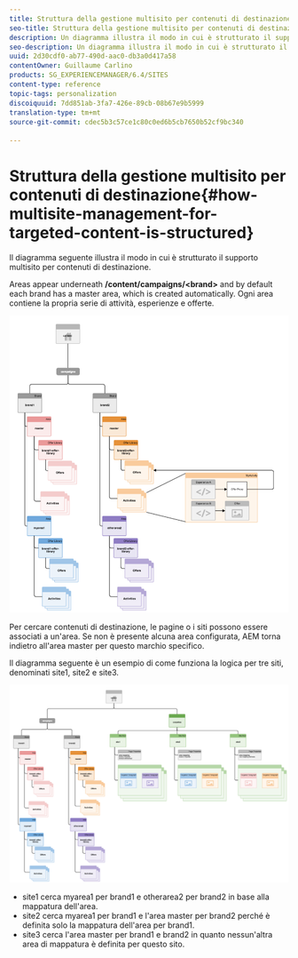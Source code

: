 ```yaml
---
title: Struttura della gestione multisito per contenuti di destinazione
seo-title: Struttura della gestione multisito per contenuti di destinazione
description: Un diagramma illustra il modo in cui è strutturato il supporto multisito per contenuti di destinazione
seo-description: Un diagramma illustra il modo in cui è strutturato il supporto multisito per contenuti di destinazione
uuid: 2d30cdf0-ab77-490d-aac0-db3a0d417a58
contentOwner: Guillaume Carlino
products: SG_EXPERIENCEMANAGER/6.4/SITES
content-type: reference
topic-tags: personalization
discoiquuid: 7dd851ab-3fa7-426e-89cb-08b67e9b5999
translation-type: tm+mt
source-git-commit: cdec5b3c57ce1c80c0ed6b5cb7650b52cf9bc340

---
```



# Struttura della gestione multisito per contenuti di destinazione{#how-multisite-management-for-targeted-content-is-structured}

Il diagramma seguente illustra il modo in cui è strutturato il supporto multisito per contenuti di destinazione.

Areas appear underneath **/content/campaigns/&lt;brand>** and by default each brand has a master area, which is created automatically. Ogni area contiene la propria serie di attività, esperienze e offerte.

![chlimage_1-268](assets/chlimage_1-268.png)

Per cercare contenuti di destinazione, le pagine o i siti possono essere associati a un&#39;area. Se non è presente alcuna area configurata, AEM torna indietro all&#39;area master per questo marchio specifico.

Il diagramma seguente è un esempio di come funziona la logica per tre siti, denominati site1, site2 e site3.

![chlimage_1-269](assets/chlimage_1-269.png)

* site1 cerca myarea1 per brand1 e otherarea2 per brand2 in base alla mappatura dell&#39;area.
* site2 cerca myarea1 per brand1 e l&#39;area master per brand2 perché è definita solo la mappatura dell&#39;area per brand1.
* site3 cerca l&#39;area master per brand1 e brand2 in quanto nessun&#39;altra area di mappatura è definita per questo sito.

